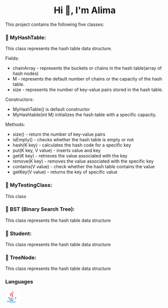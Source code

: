 
<h1 align="center">Hi 👋, I'm Alima</h1>

This project contains the following five classes:
<h3 align ="left"> 🚀 MyHashTable: </h3> 

This class represents the hash table data structure. 


Fields: 
- chainArray - represents the buckets or chains in the hash table(array of hash nodes)
- M - represents the default number of chains or the capacity of the hash table.
- size - represents the number of key-value pairs stored in the hash table.

Constructors:
- MyHashTable() is default constructor
- MyHashtable(int M) initializes the hash table with a specific capacity.

Methods:
- size() - return the number of key-value pairs
- isEmpty() - checks whether the hash table is empty or not
- hash(K key) - calculates the hash code for a specific key
- put(K key, V value) - inserts value and key
- get(K key) - retrieves the value associated with the key
- remove(K key) - removes the value associated with the specific key
- contains(V value) - check whether the hash table contains the value
- getKey(V value) - returns the key of specific value


<h3 align= "left"> 🚀 MyTestingClass: </h3> This class
<h3 align ="left"> 🚀 BST (Binary Search Tree): </h3> This class represents the hash table data structure 
<h3 align ="left"> 🚀 Student: </h3>  This class represents the hash table data structure
<h3 align ="left"> 🚀 TreeNode: </h3>  This class represents the hash table data structure 
<p align="left">
</p>

<h3 align="left">Languages</h3>
<p align="left"> <a href="https://www.java.com" target="_blank" rel="noreferrer"> <img src="https://raw.githubusercontent.com/devicons/devicon/master/icons/java/java-original.svg" alt="java" width="40" height="40"/> </a> </p>
